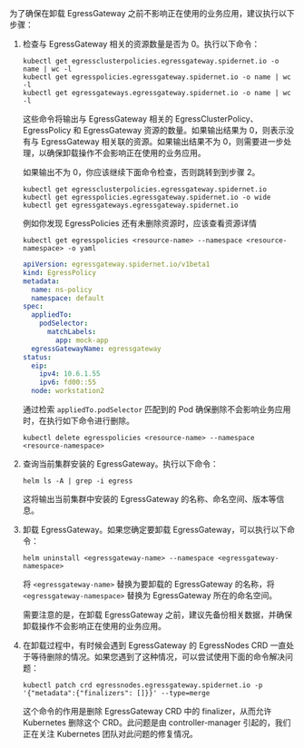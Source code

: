 为了确保在卸载 EgressGateway 之前不影响正在使用的业务应用，建议执行以下步骤：

1. 检查与 EgressGateway 相关的资源数量是否为 0。执行以下命令：

   ```shell
   kubectl get egressclusterpolicies.egressgateway.spidernet.io -o name | wc -l
   kubectl get egresspolicies.egressgateway.spidernet.io -o name | wc -l
   kubectl get egressgateways.egressgateway.spidernet.io -o name | wc -l
   ```
   
   这些命令将输出与 EgressGateway 相关的 EgressClusterPolicy、EgressPolicy 和 EgressGateway 资源的数量。如果输出结果为 0，则表示没有与 EgressGateway 相关联的资源。如果输出结果不为 0，则需要进一步处理，以确保卸载操作不会影响正在使用的业务应用。

   如果输出不为 0，你应该继续下面命令检查，否则跳转到到步骤 2。

   ```shell
   kubectl get egressclusterpolicies.egressgateway.spidernet.io
   kubectl get egresspolicies.egressgateway.spidernet.io -o wide
   kubectl get egressgateways.egressgateway.spidernet.io
   ```

   例如你发现 EgressPolicies 还有未删除资源时，应该查看资源详情

   ```shell
   kubectl get egresspolicies <resource-name> --namespace <resource-namespace> -o yaml
   ```

   ```yaml
   apiVersion: egressgateway.spidernet.io/v1beta1
   kind: EgressPolicy
   metadata:
     name: ns-policy
     namespace: default
   spec:
     appliedTo:
       podSelector:
         matchLabels:
           app: mock-app
     egressGatewayName: egressgateway
   status:
     eip:
       ipv4: 10.6.1.55
       ipv6: fd00::55
     node: workstation2
   ```

   通过检索 `appliedTo.podSelector` 匹配到的 Pod 确保删除不会影响业务应用时，在执行如下命令进行删除。

   ```shell
   kubectl delete egresspolicies <resource-name> --namespace <resource-namespace>
   ```
   
2. 查询当前集群安装的 EgressGateway。执行以下命令：

   ```shell
   helm ls -A | grep -i egress
   ```

   这将输出当前集群中安装的 EgressGateway 的名称、命名空间、版本等信息。

3. 卸载 EgressGateway。如果您确定要卸载 EgressGateway，可以执行以下命令：

   ```shell
   helm uninstall <egressgateway-name> --namespace <egressgateway-namespace>
   ```

   将 `<egressgateway-name>` 替换为要卸载的 EgressGateway 的名称，将 `<egressgateway-namespace>` 替换为 EgressGateway 所在的命名空间。

   需要注意的是，在卸载 EgressGateway 之前，建议先备份相关数据，并确保卸载操作不会影响正在使用的业务应用。

4. 在卸载过程中，有时候会遇到 EgressGateway 的 EgressNodes CRD 一直处于等待删除的情况。如果您遇到了这种情况，可以尝试使用下面的命令解决问题：

   ```shell
   kubectl patch crd egressnodes.egressgateway.spidernet.io -p '{"metadata":{"finalizers": []}}' --type=merge
   ```

   这个命令的作用是删除 EgressGateway CRD 中的 finalizer，从而允许 Kubernetes 删除这个 CRD。此问题是由 controller-manager 引起的，我们正在关注 Kubernetes 团队对此问题的修复情况。

